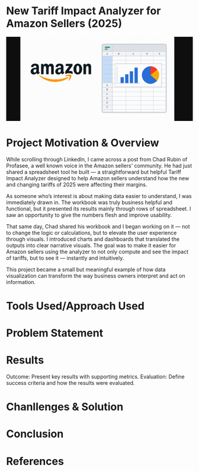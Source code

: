 # New Tariff Impact Analyzer for Amazon Sellers (2025)

![Project Banner](images/project_banner.png)

# Project Motivation & Overview
While scrolling through LinkedIn, I came across a post from Chad Rubin of Profasee, a well known voice in the Amazon sellers' community. He had just shared a spreadsheet tool he built — a straightforward but helpful Tariff Impact Analyzer designed to help Amazon sellers understand how the new and changing tariffs of 2025 were affecting their margins.

As someone who’s interest is about making data easier to understand, I was immediately drawn in. The workbook was truly business helpful and functional, but it presented its results mainly through rows of spreadsheet. I saw an opportunity to give the numbers flesh and improve usability.

That same day, Chad shared his workbook and I began working on it — not to change the logic or calculations, but to elevate the user experience through visuals. I introduced charts and dashboards that translated the outputs into clear narrative visuals. The goal was to make it easier for Amazon sellers using the analyzer to not only compute and see the impact of tariffs, but to see it — instantly and intuitively.

This project became a small but meaningful example of how data visualization can transform the way business owners interpret and act on information.

# Tools Used/Approach Used

# Problem Statement

# Results
Outcome: Present key results with supporting metrics.
Evaluation: Define success criteria and how the results were evaluated.

# Chanllenges & Solution

# Conclusion

# References
